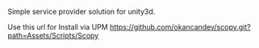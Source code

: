 Simple service provider solution for unity3d.

Use this url for Install via UPM
https://github.com/okancandev/scopy.git?path=Assets/Scripts/Scopy